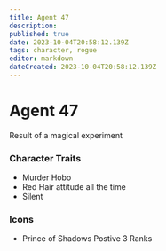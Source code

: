 ```yaml
---
title: Agent 47
description: 
published: true
date: 2023-10-04T20:58:12.139Z
tags: character, rogue
editor: markdown
dateCreated: 2023-10-04T20:58:12.139Z
---
```


# Agent 47
Result of a magical experiment

### Character Traits
- Murder Hobo
- Red Hair attitude all the time
- Silent

### Icons
- Prince of Shadows Postive
  3 Ranks